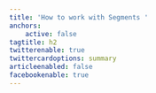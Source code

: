```yaml
---
title: 'How to work with Segments '
anchors:
    active: false
tagtitle: h2
twitterenable: true
twittercardoptions: summary
articleenabled: false
facebookenable: true
---
```


